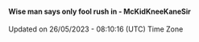 #### Wise man says only fool rush in - McKidKneeKaneSir
Updated on 26/05/2023 - 08:10:16 (UTC) Time Zone
